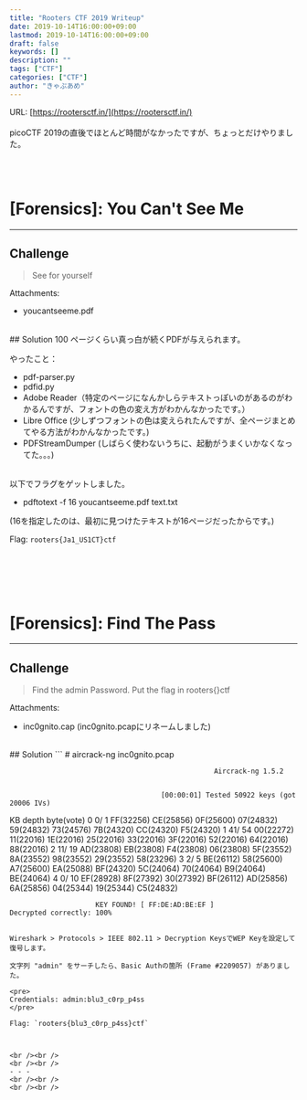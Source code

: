 ```yaml
---
title: "Rooters CTF 2019 Writeup"
date: 2019-10-14T16:00:00+09:00
lastmod: 2019-10-14T16:00:00+09:00
draft: false
keywords: []
description: ""
tags: ["CTF"]
categories: ["CTF"]
author: "きゃぷあめ"
---
```

URL: [https://rootersctf.in/](https://rootersctf.in/)
<br /><br />
picoCTF 2019の直後でほとんど時間がなかったですが、ちょっとだけやりました。


<br /><br />
# [Forensics]: You Can't See Me
- - -
## Challenge
> See for yourself

Attachments:

- youcantseeme.pdf

<br />
## Solution
100 ページくらい真っ白が続くPDFが与えられます。

やったこと：

- pdf-parser.py<br />
- pdfid.py<br />
- Adobe Reader（特定のページになんかしらテキストっぽいのがあるのがわかるんですが、フォントの色の変え方がわかんなかったです。）<br />
- Libre Office (少しずつフォントの色は変えられたんですが、全ページまとめてやる方法がわかんなかったです。)<br />
- PDFStreamDumper (しばらく使わないうちに、起動がうまくいかなくなってた。。。)

<br />
以下でフラグをゲットしました。

- pdftotext -f 16 youcantseeme.pdf text.txt

(16を指定したのは、最初に見つけたテキストが16ページだったからです。)

Flag: `rooters{Ja1_US1CT}ctf`



<br /><br />
<br /><br />
# [Forensics]: Find The Pass
- - -
## Challenge
> Find the admin Password. Put the flag in rooters{}ctf

Attachments:

- inc0gnito.cap (inc0gnito.pcapにリネームしました)


<br />
## Solution
```
# aircrack-ng inc0gnito.pcap

                                                      Aircrack-ng 1.5.2 


                                         [00:00:01] Tested 50922 keys (got 20006 IVs)

   KB    depth   byte(vote)
    0    0/  1   FF(32256) CE(25856) 0F(25600) 07(24832) 59(24832) 73(24576) 7B(24320) CC(24320) F5(24320) 
    1   41/ 54   00(22272) 11(22016) 1E(22016) 25(22016) 33(22016) 3F(22016) 52(22016) 64(22016) 88(22016) 
    2   11/ 19   AD(23808) EB(23808) F4(23808) 06(23808) 5F(23552) 8A(23552) 98(23552) 29(23552) 58(23296) 
    3    2/  5   BE(26112) 58(25600) A7(25600) EA(25088) BF(24320) 5C(24064) 70(24064) B9(24064) BE(24064) 
    4    0/ 10   EF(28928) 8F(27392) 30(27392) BF(26112) AD(25856) 6A(25856) 04(25344) 19(25344) C5(24832) 

                         KEY FOUND! [ FF:DE:AD:BE:EF ] 
	Decrypted correctly: 100%
```

Wireshark > Protocols > IEEE 802.11 > Decryption KeysでWEP Keyを設定して復号します。

文字列 "admin" をサーチしたら、Basic Authの箇所 (Frame #2209057) がありました。

<pre>
Credentials: admin:blu3_c0rp_p4ss
</pre>

Flag: `rooters{blu3_c0rp_p4ss}ctf`



<br /><br />
<br /><br />
- - -
<br /><br />
<br /><br />

